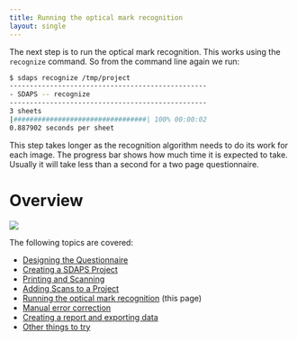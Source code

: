 ```yaml
---
title: Running the optical mark recognition
layout: single
---
```


The next step is to run the optical mark recognition. This works using the
`recognize` command. So from the command line again we run:

``` bash
$ sdaps recognize /tmp/project
-------------------------------------------------
- SDAPS -- recognize
-------------------------------------------------
3 sheets
|#################################| 100% 00:00:02
0.887902 seconds per sheet
```

This step takes longer as the recognition algorithm needs to do its work for
each image. The progress bar shows how much time it is expected to take.
Usually it will take less than a second for a two page questionnaire.


# Overview

![](/images/sdaps-steps-0004.png)

The following topics are covered:

 * [Designing the Questionnaire](../design)
 * [Creating a SDAPS Project](../setup)
 * [Printing and Scanning](../print-scan)
 * [Adding Scans to a Project](../add)
 * [Running the optical mark recognition](../recognize) (this page)
 * [Manual error correction](../correction)
 * [Creating a report and exporting data](../export)
 * [Other things to try](../more)

